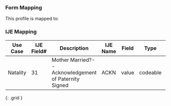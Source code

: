 ### Form Mapping
This profile is mapped to:

### IJE Mapping

| **Use Case** |  **IJE Field#**   |  **Description**  | **IJE Name**  |  **Field**  |  **Type**  | **Value Set**  |
| :---------: | --------------- | ------------ | ------------- | ---------- | ---------- | -------------- |
| Natality | 31 | Mother Married?--Acknowledgement of Paternity Signed | ACKN | value |codeable |[PHVS_YesNoNotApplicable_NCHS] |
{: .grid }
